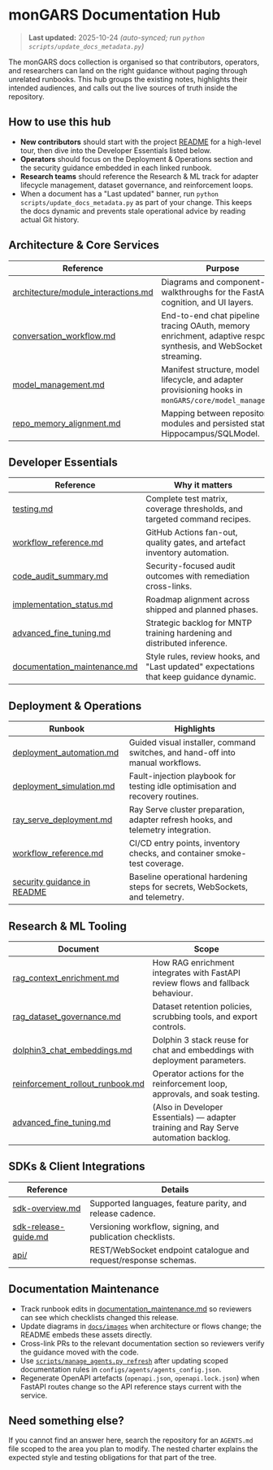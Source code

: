 # monGARS Documentation Hub

> **Last updated:** 2025-10-24 _(auto-synced; run `python scripts/update_docs_metadata.py`)_

The monGARS docs collection is organised so that contributors, operators, and
researchers can land on the right guidance without paging through unrelated
runbooks. This hub groups the existing notes, highlights their intended
audiences, and calls out the live sources of truth inside the repository.

## How to use this hub
- **New contributors** should start with the project [README](../README.md) for a
  high-level tour, then dive into the Developer Essentials listed below.
- **Operators** should focus on the Deployment & Operations section and the
  security guidance embedded in each linked runbook.
- **Research teams** should reference the Research & ML track for adapter
  lifecycle management, dataset governance, and reinforcement loops.
- When a document has a "Last updated" banner, run
  `python scripts/update_docs_metadata.py` as part of your change. This keeps the
  docs dynamic and prevents stale operational advice by reading actual Git
  history.

## Architecture & Core Services

| Reference | Purpose |
| --- | --- |
| [architecture/module_interactions.md](architecture/module_interactions.md) | Diagrams and component-level walkthroughs for the FastAPI, cognition, and UI layers. |
| [conversation_workflow.md](conversation_workflow.md) | End-to-end chat pipeline tracing OAuth, memory enrichment, adaptive response synthesis, and WebSocket streaming. |
| [model_management.md](model_management.md) | Manifest structure, model lifecycle, and adapter provisioning hooks in `monGARS/core/model_manager.py`. |
| [repo_memory_alignment.md](repo_memory_alignment.md) | Mapping between repository modules and persisted state in Hippocampus/SQLModel. |

## Developer Essentials

| Reference | Why it matters |
| --- | --- |
| [testing.md](testing.md) | Complete test matrix, coverage thresholds, and targeted command recipes. |
| [workflow_reference.md](workflow_reference.md) | GitHub Actions fan-out, quality gates, and artefact inventory automation. |
| [code_audit_summary.md](code_audit_summary.md) | Security-focused audit outcomes with remediation cross-links. |
| [implementation_status.md](implementation_status.md) | Roadmap alignment across shipped and planned phases. |
| [advanced_fine_tuning.md](advanced_fine_tuning.md) | Strategic backlog for MNTP training hardening and distributed inference. |
| [documentation_maintenance.md](documentation_maintenance.md) | Style rules, review hooks, and "Last updated" expectations that keep guidance dynamic. |

## Deployment & Operations

| Runbook | Highlights |
| --- | --- |
| [deployment_automation.md](deployment_automation.md) | Guided visual installer, command switches, and hand-off into manual workflows. |
| [deployment_simulation.md](deployment_simulation.md) | Fault-injection playbook for testing idle optimisation and recovery routines. |
| [ray_serve_deployment.md](ray_serve_deployment.md) | Ray Serve cluster preparation, adapter refresh hooks, and telemetry integration. |
| [workflow_reference.md](workflow_reference.md) | CI/CD entry points, inventory checks, and container smoke-test coverage. |
| [security guidance in README](../README.md#security--observability) | Baseline operational hardening steps for secrets, WebSockets, and telemetry. |

## Research & ML Tooling

| Document | Scope |
| --- | --- |
| [rag_context_enrichment.md](rag_context_enrichment.md) | How RAG enrichment integrates with FastAPI review flows and fallback behaviour. |
| [rag_dataset_governance.md](rag_dataset_governance.md) | Dataset retention policies, scrubbing tools, and export controls. |
| [dolphin3_chat_embeddings.md](dolphin3_chat_embeddings.md) | Dolphin 3 stack reuse for chat and embeddings with deployment parameters. |
| [reinforcement_rollout_runbook.md](reinforcement_rollout_runbook.md) | Operator actions for the reinforcement loop, approvals, and soak testing. |
| [advanced_fine_tuning.md](advanced_fine_tuning.md) | (Also in Developer Essentials) — adapter training and Ray Serve automation backlog. |

## SDKs & Client Integrations

| Reference | Details |
| --- | --- |
| [sdk-overview.md](sdk-overview.md) | Supported languages, feature parity, and release cadence. |
| [sdk-release-guide.md](sdk-release-guide.md) | Versioning workflow, signing, and publication checklists. |
| [api/](api/README.md) | REST/WebSocket endpoint catalogue and request/response schemas. |

## Documentation Maintenance
- Track runbook edits in [documentation_maintenance.md](documentation_maintenance.md) so reviewers can see which checklists changed this release.
- Update diagrams in [`docs/images`](images/) when architecture or flows change; the README embeds these assets directly.
- Cross-link PRs to the relevant documentation section so reviewers verify the guidance moved with the code.
- Use [`scripts/manage_agents.py refresh`](../scripts/manage_agents.py) after updating scoped documentation rules in `configs/agents/agents_config.json`.
- Regenerate OpenAPI artefacts (`openapi.json`, `openapi.lock.json`) when FastAPI routes change so the API reference stays current with the service.

## Need something else?
If you cannot find an answer here, search the repository for an `AGENTS.md`
file scoped to the area you plan to modify. The nested charter explains the
expected style and testing obligations for that part of the tree.
